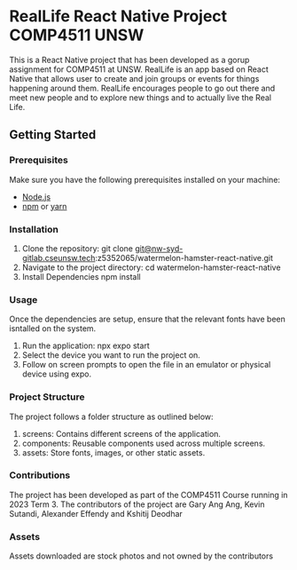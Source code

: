 # RealLife React Native Project COMP4511 UNSW

This is a React Native project that has been developed as a gorup assignment for COMP4511 at UNSW.
RealLife is an app based on React Native that allows user to create and join groups or events for things happening
around them. RealLife encourages people to go out there and meet new people and to explore new things and to actually live the Real Life.

## Getting Started

### Prerequisites

Make sure you have the following prerequisites installed on your machine:

- [Node.js](https://nodejs.org/)
- [npm](https://www.npmjs.com/) or [yarn](https://yarnpkg.com/)

### Installation

1. Clone the repository:
   git clone git@nw-syd-gitlab.cseunsw.tech:z5352065/watermelon-hamster-react-native.git
2. Navigate to the project directory:
   cd watermelon-hamster-react-native
3. Install Dependencies
   npm install

### Usage
Once the dependencies are setup, ensure that the relevant fonts have been isntalled on the system.
1. Run the application:
   npx expo start
2. Select the device you want to run the project on.
3. Follow on screen prompts to open the file in an emulator or physical device using expo.

### Project Structure
The project follows a folder structure as outlined below:

1. screens: Contains different screens of the application.
2. components: Reusable components used across multiple screens.
3. assets: Store fonts, images, or other static assets.

### Contributions
The project has been developed as part of the COMP4511 Course running in 2023 Term 3.
The contributors of the project are Gary Ang Ang, Kevin Sutandi, Alexander Effendy and Kshitij Deodhar

### Assets
Assets downloaded are stock photos and not owned by the contributors
